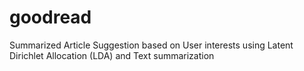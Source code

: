 # goodread
Summarized Article Suggestion based on User interests using Latent Dirichlet Allocation (LDA) and Text summarization
